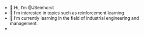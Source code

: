 - 👋 Hi, I’m @JSeinhorst
- 👀 I’m interested in topics such as reinforcement learning
- 🌱 I’m currently learning in the field of industrial engineering and management.
- 
<!---
JSeinhorst/JSeinhorst is a ✨ special ✨ repository because its `README.md` (this file) appears on your GitHub profile.
You can click the Preview link to take a look at your changes.
--->
